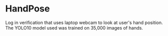 # HandPose
Log in verification that uses laptop webcam to look at user's hand position. The YOLO10 model used was trained on 35,000 images of hands.
